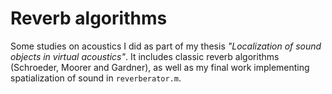 # Reverb algorithms

Some studies on acoustics I did as part of my thesis _"Localization of sound objects in virtual acoustics"_.
It includes classic reverb algorithms (Schroeder, Moorer and Gardner), as well as my final work implementing spatialization of sound in `reverberator.m`. 
